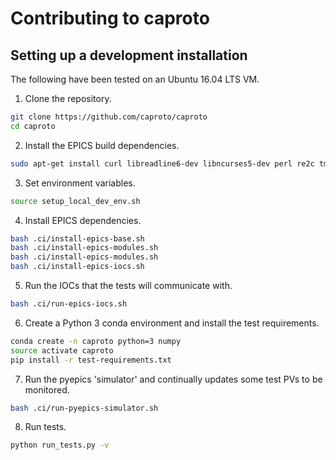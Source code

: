 # Contributing to caproto

## Setting up a development installation

The following have been tested on an Ubuntu 16.04 LTS VM.

1. Clone the repository.

```bash
git clone https://github.com/caproto/caproto
cd caproto
```

2. Install the EPICS build dependencies.

```bash
sudo apt-get install curl libreadline6-dev libncurses5-dev perl re2c tmux strace
```

3. Set environment variables.

```bash
source setup_local_dev_env.sh
```

4. Install EPICS dependencies.

```bash
bash .ci/install-epics-base.sh 
bash .ci/install-epics-modules.sh 
bash .ci/install-epics-modules.sh 
bash .ci/install-epics-iocs.sh 
```

5. Run the IOCs that the tests will communicate with.

```bash
bash .ci/run-epics-iocs.sh
```

6. Create a Python 3 conda environment and install the test requirements.

```bash
conda create -n caproto python=3 numpy
source activate caproto
pip install -r test-requirements.txt
```

7. Run the pyepics 'simulator' and continually updates some test PVs to be
   monitored.

```bash
bash .ci/run-pyepics-simulator.sh
```

8. Run tests.

```bash
python run_tests.py -v
```
